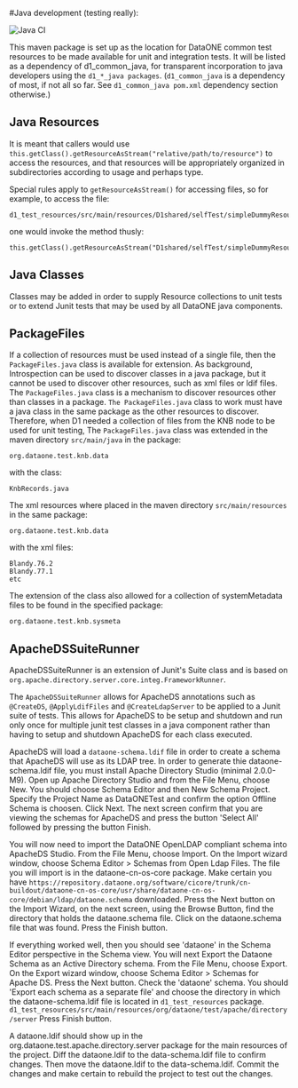 #Java development (testing really):

![Java CI](https://github.com/DataONEorg/d1_test_resources/workflows/Java%20CI/badge.svg)

This maven package is set up as the location for DataONE common test resources
to be made available for unit and integration tests.  It will be listed as a
dependency of d1_common_java, for transparent incorporation to java developers
using the `d1_*_java packages`. (`d1_common_java` is a dependency of most, if
not all so far. See `d1_common_java pom.xml` dependency section otherwise.)

## Java Resources

It is meant that callers would use
`this.getClass().getResourceAsStream("relative/path/to/resource")`  to access
the resources, and that resources will be appropriately organized in
subdirectories according to usage and perhaps type.

Special rules apply to `getResourceAsStream()` for accessing files, so for
example, to access the file:

```
d1_test_resources/src/main/resources/D1shared/selfTest/simpleDummyResource.txt
```

one would invoke the method thusly:

```
this.getClass().getResourceAsStream("D1shared/selfTest/simpleDummyResource.txt");
```
    
## Java Classes

Classes may be added in order to supply Resource collections to unit tests or to extend Junit tests that may be used by all DataONE java components.

## PackageFiles

If a collection of resources must be used instead of a single file, then the
`PackageFiles.java` class is available for extension. As background,
Introspection can be used to discover classes in a  java package, but it cannot
be used to discover other resources, such as xml files or ldif files. The
`PackageFiles.java` class is a mechanism to discover resources other than
classes in a package. `The PackageFiles.java` class to work must have a java
class in the same package as the other resources to discover. Therefore, when D1 needed a collection of files from the KNB node to be used for unit testing, The `PackageFiles.java` class was extended in the maven directory `src/main/java` in the package:

```
org.dataone.test.knb.data
```

with the class:

```
KnbRecords.java
```

The xml resources where placed in the maven directory `src/main/resources` in the same package:

```
org.dataone.test.knb.data
```

with the xml files:

```
Blandy.76.2
Blandy.77.1
etc
```

The extension of the class also allowed for a collection of systemMetadata files to be found in the specified package:

```
org.dataone.test.knb.sysmeta
```

## ApacheDSSuiteRunner

ApacheDSSuiteRunner is an extension of Junit's Suite class and is
based on `org.apache.directory.server.core.integ.FrameworkRunner`.

The `ApacheDSSuiteRunner` allows for ApacheDS annotations such as `@CreateDS`, 
`@ApplyLdifFiles` and `@CreateLdapServer` to be applied to a Junit suite of
tests.  This allows for ApacheDS to be setup and shutdown and run only once  for multiple junit test  classes in a java component rather than having to setup and shutdown ApacheDS for each class executed.

ApacheDS will load a `dataone-schema.ldif` file in order to create a schema
that ApacheDS  will use as its LDAP tree.  In order to generate thie
dataone-schema.ldif file, you must install Apache Directory Studio (minimal
2.0.0-M9).  Open up Apache Directory Studio and  from the File Menu, choose
New. You should choose Schema Editor and then New  Schema Project. Specify the
Project Name as DataONETest and confirm the option Offline Schema is choosen.
Click Next. The next screen confirm that you are viewing the schemas for
ApacheDS and  press the button 'Select All' followed by pressing the button
Finish.

You will now need to import the DataONE OpenLDAP compliant schema into
ApacheDS Studio. From the File Menu, choose Import.  On the Import wizard
window, choose Schema Editor > Schemas from Open Ldap Files. The file you will
import is in the dataone-cn-os-core package. Make certain you have 
`https://repository.dataone.org/software/cicore/trunk/cn-buildout/dataone-cn-os-core/usr/share/dataone-cn-os-core/debian/ldap/dataone.schema`
downloaded. Press the Next button on the Import Wizard, on the next screen,
using the Browse Button, find the directory that holds the dataone.schema
file. Click on the dataone.schema file that was found. Press the Finish
button.

If everything worked well, then you should see 'dataone' in the Schema Editor
perspective in the Schema view.  You will next Export the Dataone Schema as an
Active Directory schema. From the File Menu, choose Export.  On the Export
wizard window,  choose Schema Editor > Schemas for Apache DS. Press the Next
button. Check the 'dataone' schema. You should 'Export each schema as a
separate file' and choose the directory in which the dataone-schema.ldif file
is located in `d1_test_resources` package. 
`d1_test_resources/src/main/resources/org/dataone/test/apache/directory/server`
Press Finish button.

A dataone.ldif should show up in the org.dataone.test.apache.directory.server
package for the main resources of the project. Diff the dataone.ldif to the
data-schema.ldif file to confirm changes. Then move the dataone.ldif to the
data-schema.ldif. Commit the changes and make certain to rebuild the project
to test out the changes.



